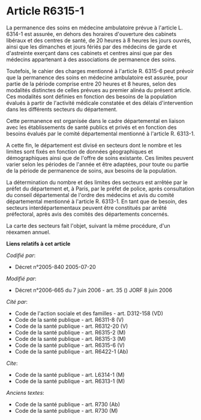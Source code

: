 # Article R6315-1

La permanence des soins en médecine ambulatoire prévue à l'article L. 6314-1 est assurée, en dehors des horaires d'ouverture
des cabinets libéraux et des centres de santé, de 20 heures à 8 heures les jours ouvrés, ainsi que les dimanches et jours
fériés par des médecins de garde et d'astreinte exerçant dans ces cabinets et centres ainsi que par des médecins appartenant
à des associations de permanence des soins.

Toutefois, le cahier des charges mentionné à l'article R. 6315-6 peut prévoir que la permanence des soins en médecine
ambulatoire est assurée, pour partie de la période comprise entre 20 heures et 8 heures, selon des modalités distinctes de
celles prévues au premier alinéa du présent article. Ces modalités sont définies en fonction des besoins de la population
évalués à partir de l'activité médicale constatée et des délais d'intervention dans les différents secteurs du département.

Cette permanence est organisée dans le cadre départemental en liaison avec les établissements de santé publics et privés et
en fonction des besoins évalués par le comité départemental mentionné à l'article R. 6313-1.

A cette fin, le département est divisé en secteurs dont le nombre et les limites sont fixés en fonction de données
géographiques et démographiques ainsi que de l'offre de soins existante. Ces limites peuvent varier selon les périodes de
l'année et être adaptées, pour toute ou partie de la période de permanence de soins, aux besoins de la population.

La détermination du nombre et des limites des secteurs est arrêtée par le préfet du département et, à Paris, par le préfet de
police, après consultation du conseil départemental de l'ordre des médecins et avis du comité départemental mentionné à
l'article R. 6313-1. En tant que de besoin, des secteurs interdépartementaux peuvent être constitués par arrêté préfectoral,
après avis des comités des départements concernés.

La carte des secteurs fait l'objet, suivant la même procédure, d'un réexamen annuel.

**Liens relatifs à cet article**

_Codifié par_:

  - Décret n°2005-840 2005-07-20

_Modifié par_:

  - Décret n°2006-665 du 7 juin 2006 - art. 35 () JORF 8 juin 2006

_Cité par_:

  - Code de l'action sociale et des familles - art. D312-158 (VD)
  - Code de la santé publique - art. R6311-8 (V)
  - Code de la santé publique - art. R6312-20 (V)
  - Code de la santé publique - art. R6315-2 (M)
  - Code de la santé publique - art. R6315-3 (M)
  - Code de la santé publique - art. R6315-6 (V)
  - Code de la santé publique - art. R6422-1 (Ab)

_Cite_:

  - Code de la santé publique - art. L6314-1 (M)
  - Code de la santé publique - art. R6313-1 (M)

_Anciens textes_:

  - Code de la santé publique - art. R730 (Ab)
  - Code de la santé publique - art. R730 (M)
